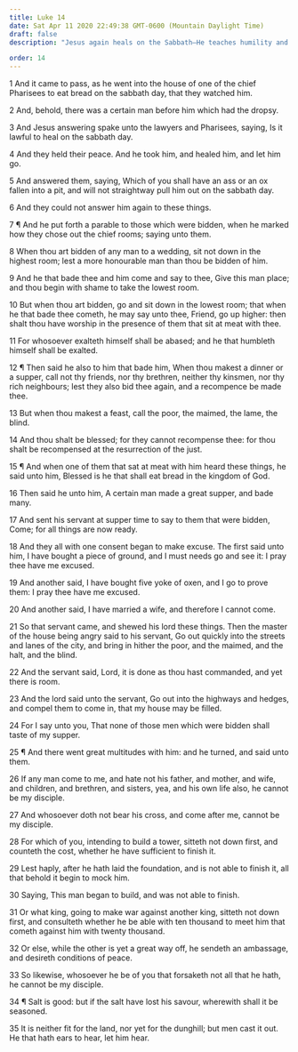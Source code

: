 ```yaml
---
title: Luke 14
date: Sat Apr 11 2020 22:49:38 GMT-0600 (Mountain Daylight Time)
draft: false
description: "Jesus again heals on the Sabbath—He teaches humility and gives the parable of the great supper—Those who follow Him must forsake all else."

order: 14
---
```

    
1 And it came to pass, as he went into the house of one of the chief Pharisees to eat bread on the sabbath day, that they watched him.

2 And, behold, there was a certain man before him which had the dropsy.

3 And Jesus answering spake unto the lawyers and Pharisees, saying, Is it lawful to heal on the sabbath day.

4 And they held their peace. And he took him, and healed him, and let him go.

5 And answered them, saying, Which of you shall have an ass or an ox fallen into a pit, and will not straightway pull him out on the sabbath day.

6 And they could not answer him again to these things.

7 ¶ And he put forth a parable to those which were bidden, when he marked how they chose out the chief rooms; saying unto them.

8 When thou art bidden of any man to a wedding, sit not down in the highest room; lest a more honourable man than thou be bidden of him.

9 And he that bade thee and him come and say to thee, Give this man place; and thou begin with shame to take the lowest room.

10 But when thou art bidden, go and sit down in the lowest room; that when he that bade thee cometh, he may say unto thee, Friend, go up higher: then shalt thou have worship in the presence of them that sit at meat with thee.

11 For whosoever exalteth himself shall be abased; and he that humbleth himself shall be exalted.

12 ¶ Then said he also to him that bade him, When thou makest a dinner or a supper, call not thy friends, nor thy brethren, neither thy kinsmen, nor thy rich neighbours; lest they also bid thee again, and a recompence be made thee.

13 But when thou makest a feast, call the poor, the maimed, the lame, the blind.

14 And thou shalt be blessed; for they cannot recompense thee: for thou shalt be recompensed at the resurrection of the just.

15 ¶ And when one of them that sat at meat with him heard these things, he said unto him, Blessed is he that shall eat bread in the kingdom of God.

16 Then said he unto him, A certain man made a great supper, and bade many.

17 And sent his servant at supper time to say to them that were bidden, Come; for all things are now ready.

18 And they all with one consent began to make excuse. The first said unto him, I have bought a piece of ground, and I must needs go and see it: I pray thee have me excused.

19 And another said, I have bought five yoke of oxen, and I go to prove them: I pray thee have me excused.

20 And another said, I have married a wife, and therefore I cannot come.

21 So that servant came, and shewed his lord these things. Then the master of the house being angry said to his servant, Go out quickly into the streets and lanes of the city, and bring in hither the poor, and the maimed, and the halt, and the blind.

22 And the servant said, Lord, it is done as thou hast commanded, and yet there is room.

23 And the lord said unto the servant, Go out into the highways and hedges, and compel them to come in, that my house may be filled.

24 For I say unto you, That none of those men which were bidden shall taste of my supper.

25 ¶ And there went great multitudes with him: and he turned, and said unto them.

26 If any man come to me, and hate not his father, and mother, and wife, and children, and brethren, and sisters, yea, and his own life also, he cannot be my disciple.

27 And whosoever doth not bear his cross, and come after me, cannot be my disciple.

28 For which of you, intending to build a tower, sitteth not down first, and counteth the cost, whether he have sufficient to finish it.

29 Lest haply, after he hath laid the foundation, and is not able to finish it, all that behold it begin to mock him.

30 Saying, This man began to build, and was not able to finish.

31 Or what king, going to make war against another king, sitteth not down first, and consulteth whether he be able with ten thousand to meet him that cometh against him with twenty thousand.

32 Or else, while the other is yet a great way off, he sendeth an ambassage, and desireth conditions of peace.

33 So likewise, whosoever he be of you that forsaketh not all that he hath, he cannot be my disciple.

34 ¶ Salt is good: but if the salt have lost his savour, wherewith shall it be seasoned.

35 It is neither fit for the land, nor yet for the dunghill; but men cast it out. He that hath ears to hear, let him hear.
